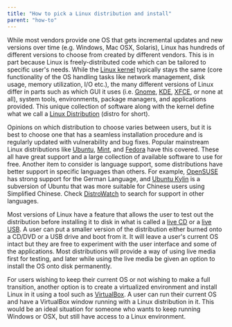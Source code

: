 ```yaml
---
title: "How to pick a Linux distribution and install"
parent: "how-to"
---
```


While most vendors provide one OS that gets incremental updates and new versions over time (e.g. Windows, Mac OSX, Solaris), Linux has hundreds of different versions to choose from created by different vendors. This is in part because Linux is freely-distributed code which can be tailored to specific user's needs. While the [Linux kernel](https://en.wikipedia.org/wiki/Linux_kernel) typically stays the same (core functionality of the OS handling tasks like network management, disk usage, memory utilization, I/O etc.), the many different versions of Linux differ in parts such as which GUI it uses (i.e. [Gnome](https://www.gnome.org/), [KDE](https://www.kde.org/), [XFCE](http://www.xfce.org/), or none at all), system tools, environments, package managers, and applications provided. This unique collection of software along with the kernel define what we call a [Linux Distribution](https://en.wikipedia.org/wiki/Linux_distribution) (distro for short).

Opinions on which distribution to choose varies between users, but it is best to choose one that has a seamless installation procedure and is regularly updated with vulnerability and bug fixes. Popular mainstream Linux distributions like [Ubuntu](http://www.ubuntu.com/), [Mint](https://www.linuxmint.com/), and [Fedora](https://getfedora.org/) have this covered. These all have great support and a large collection of available software to use for free. Another item to consider is language support, some distributions have better support in specific languages than others. For example, [OpenSUSE](https://en.opensuse.org/Main_Page) has strong support for the German Language, and [Ubuntu Kylin](http://www.ubuntu.com/desktop/ubuntu-kylin) is a subversion of Ubuntu that was more suitable for Chinese users using Simplified Chinese. Check [DistroWatch](http://distrowatch.com/search.php) to search for support in other languages.

Most versions of Linux have a feature that allows the user to test out the distribution before installing it to disk in what is called a [live CD](https://en.wikipedia.org/wiki/Live_CD) or a [live USB](http://www.linuxliveusb.com/). A user can put a smaller version of the distribution either burned onto a CD/DVD or a USB drive and boot from it. It will leave a user's current OS intact but they are free to experiment with the user interface and some of the applications. Most distributions will provide a way of using live media first for testing, and later while using the live media be given an option to install the OS onto disk permanently.

For users wishing to keep their current OS or not wishing to make a full transition, another option is to create a virtualized environment and install Linux in it using a tool such as [VirtualBox](https://www.virtualbox.org/wiki/Downloads). A user can run their current OS and have a VirtualBox window running with a Linux distribution in it. This would be an ideal situation for someone who wants to keep running Windows or OSX, but still have access to a Linux environment.
